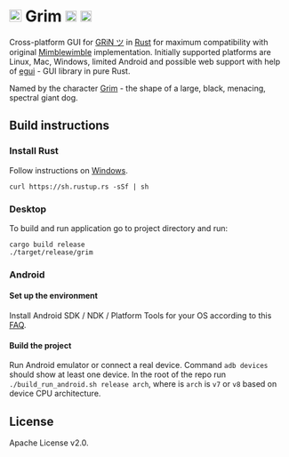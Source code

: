 # <img height="22" src="https://github.com/ardocrat/grim/blob/master/app/src/main/ic_launcher-playstore.png?raw=true"> Grim <img height="20" src="https://github.com/mimblewimble/site/blob/master/assets/images/grin-logo.png?raw=true"> <img height="20" src="https://github.com/ardocrat/grim/blob/master/img/logo.png?raw=true">
Cross-platform GUI for [GRiN ツ](https://github.com/mimblewimble/grin) in [Rust](https://github.com/rust-lang/rust) 
for maximum compatibility with original [Mimblewimble](https://github.com/mimblewimble) implementation.
Initially supported platforms are Linux, Mac, Windows, limited Android and possible web support with help of [egui](https://github.com/emilk/egui) - GUI library in pure Rust.

Named by the character [Grim](http://harrypotter.wikia.com/wiki/Grim) - the shape of a large, black, menacing, spectral giant dog.

## Build instructions
### Install Rust

Follow instructions on [Windows](https://forge.rust-lang.org/infra/other-installation-methods.html).

`curl https://sh.rustup.rs -sSf | sh`

### Desktop

To build and run application go to project directory and run:

```
cargo build release
./target/release/grim
```

### Android
#### Set up the environment

Install Android SDK / NDK / Platform Tools for your OS according to this [FAQ](https://github.com/codepath/android_guides/wiki/installing-android-sdk-tools).

#### Build the project
Run Android emulator or connect a real device. Command `adb devices` should show at least one device.
In the root of the repo run `./build_run_android.sh release arch`, where is `arch` is `v7` or `v8` based on device CPU architecture.

## License

Apache License v2.0.